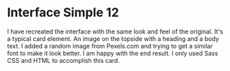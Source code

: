 # Interface Simple 12

I have recreated the interface with the same look and feel of the original. It's a typical card element. An image on the topside with a heading and a body text. I added a random image from Pexels.com and trying to get a similar font to make it look better. I am happy with the end result. I only used Sass CSS and HTML to accomplish this card.
